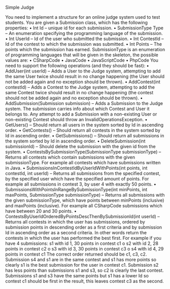 Simple Judge

You need to implement a structure for an online judge system used to test students. You are given a Submission class, which has the following properties:
•	Int Id – unique id for each submission.
•	SubmissionType Type – An enumeration specifying the programming language of the submission.
•	Int UserId – Id of the user who submitted the submission.
•	Int ContestId – Id of the contest to which the submission was submitted.
•	Int Points – The points which the submission has earned.
SubmissionType is an enumeration of programming languages that will be given in the skeleton, the possible values are:
•	CSharpCode
•	JavaCode
•	JavaScriptCode
•	PhpCode
You need to support the following operations (and they should be fast):
•	AddUser(int userId) – Adds a User to the Judge system, attempting to add the same User twice should result in no change happening (the User should not be added again and no exception should be thrown).
•	AddContest(int contestId) – Adds a Contest to the Judge system, attempting to add the same Contest twice should result in no change happening (the contest should not be added again and no exception should be thrown).
•	AddSubmission(Submission submission) – Adds a Submission to the Judge system. The submission carries info about which Contest and User it belongs to. Any attempt to add a Submission with a non-existing User or non-existing Contest should throw an InvalidOperationsException.
•	GetUsers() – Should return all users in the system sorted by Id in ascending order.
•	GetContests() – Should return all contests in the system sorted by Id in ascending order.
•	GetSubmissions() – Should return all submissions in the system sorted by Id in ascending order.
•	DeleteSubmission(int submissionId) – Should delete the submission with the given id from the system.
•	ContestsBySubmissionType(SubmissionType submissionType) – Returns all contests which contain submissions with the given submissionType. For example all contests which have submissions written in Java.
•	SubmissionsInContestIdByUserIdWithPoints(int points, int contestId, int userId) – Returns all submissions from the specified contest, by the specified user which have the specified amount of points. For example all submissions in contest 3, by user 4 with exactly 50 points.
•	SubmissionsWithPointsInRangeBySubmissionType(int minPoints, int maxPoints, SubmissionType submissionType) – Returns all submissions with the given submissionType, which have points between minPoints (inclusive) and maxPoints (inclusive). For example all CSharpCode submissions which have between 20 and 30 points.
•	ContestsByUserIdOrderedByPointsDescThenBySubmissionId(int userId) – Returns all contests in which the user has submissions, ordered by submission points in descending order as a first criteria and by submission Id in ascending order as a second criteria. In other words return the contests in which the user has performed the best first. For example if you have 4 submissions:
s1 with id 1, 30 points in contest c1
o	s2 with id 2, 28 points in contest c2
o	s3 with id 3, 30 points in contest c3
o	s4 with id 4, 29 points in contest c1
The correct order returned should be c1, c3, c2. Submission s4 and s1 are in the same contest and s1 has more points so clearly s1 is the best submission for the user in contest c1. Submission s2 has less points than submissions s1 and s3, so c2 is clearly the last contest. Submissions s1 and s3 have the same points but s1 has a lower Id so contest c1 should be first in the result, this leaves contest c3 as the second.
